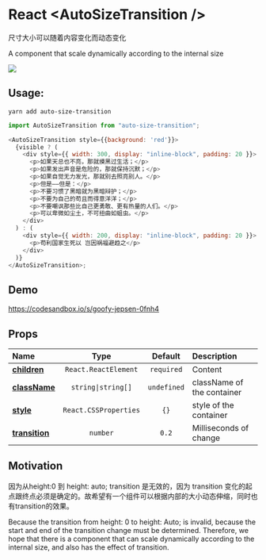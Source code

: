 # React &lt;AutoSizeTransition /&gt;

尺寸大小可以随着内容变化而动态变化

A component that scale dynamically according to the internal size

![](https://s1.ax1x.com/2020/04/10/GTaAeO.gif)

## Usage:

```
yarn add auto-size-transition
```

```javascript
import AutoSizeTransition from "auto-size-transition";

<AutoSizeTransition style={{background: 'red'}}>
  {visible ? (
    <div style={{ width: 300, display: "inline-block", padding: 20 }}>
      <p>如果天总也不亮，那就摸黑过生活；</p>
      <p>如果发出声音是危险的，那就保持沉默；</p>
      <p>如果自觉无力发光，那就别去照亮别人。</p>
      <p>但是——但是：</p>
      <p>不要习惯了黑暗就为黑暗辩护；</p>
      <p>不要为自己的苟且而得意洋洋；</p>
      <p>不要嘲讽那些比自己更勇敢、更有热量的人们。</p>
      <p>可以卑微如尘土，不可扭曲如蛆虫。</p>
    </div>
  ) : (
    <div style={{ width: 200, display: "inline-block", padding: 20 }}>
      <p>苟利国家生死以 岂因祸福避趋之</p>
    </div>
  )}
</AutoSizeTransition>;
```

## Demo
https://codesandbox.io/s/goofy-jepsen-0fnh4

## Props

|Name|Type|Default|Description|
|:--|:--:|:-----:|:----------|
|[**children**](#date)|<code>React.ReactElement</code>|`required`|Content|
|[**className**](#key)|<code>string&#124;string[]</code>|`undefined`|className of the container|
|[**style**](#daysinhours)|`React.CSSProperties`|`{}`|style of the container|
|[**transition**](#daysinhours)|`number`|`0.2`|Milliseconds of change|


## Motivation
因为从height:0 到 height: auto;  transition 是无效的，因为 transition 变化的起点跟终点必须是确定的。故希望有一个组件可以根据内部的大小动态伸缩，同时也有transition的效果。

Because the transition from height: 0 to height: Auto; is invalid, because the start and end of the transition change must be determined. Therefore, we hope that there is a component that can scale dynamically according to the internal size, and also has the effect of transition.
